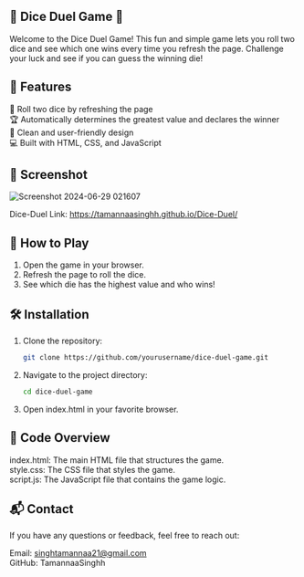 ## 🎲 Dice Duel Game 🎲
Welcome to the Dice Duel Game! This fun and simple game lets you roll two dice and see which one wins every time you refresh the page. Challenge your luck and see if you can guess the winning die!

## 🚀 Features
🎲 Roll two dice by refreshing the page<br>
🏆 Automatically determines the greatest value and declares the winner<br>
🎨 Clean and user-friendly design<br>
💻 Built with HTML, CSS, and JavaScript<br>

## 📸 Screenshot
![Screenshot 2024-06-29 021607](https://github.com/TamannaaSinghh/Dice-Duel/assets/158739752/7257f199-99d8-46af-9b23-af01eaa029a6)<br>

Dice-Duel Link: https://tamannaasinghh.github.io/Dice-Duel/

## 📖 How to Play
1. Open the game in your browser.
2. Refresh the page to roll the dice.
3. See which die has the highest value and who wins!
## 🛠️ Installation
1. Clone the repository:
   ```bash
   git clone https://github.com/yourusername/dice-duel-game.git
   ```
2. Navigate to the project directory:
   ```bash
   cd dice-duel-game
   ```
3. Open index.html in your favorite browser.

## 📝 Code Overview
index.html: The main HTML file that structures the game.<br>
style.css: The CSS file that styles the game.<br>
script.js: The JavaScript file that contains the game logic.<br>

## 📬 Contact
If you have any questions or feedback, feel free to reach out:



Email: singhtamannaa21@gmail.com<br>
GitHub: TamannaaSinghh<br>








   
